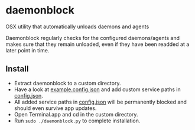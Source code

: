 # daemonblock
OSX utility that automatically unloads daemons and agents

Daemonblock regularly checks for the configured daemons/agents and makes sure that they remain unloaded, even if they have been readded at a later point in time.

## Install
- Extract daemonblock to a custom directory.
- Have a look at [example.config.json](example.config.json) and add custom service paths in [config.json](config.json).
- All added service paths in [config.json](config.json) will be permanently blocked and should even survive app updates.
- Open Terminal.app and cd in the custom directory.
- Run ```sudo ./daemonblock.py``` to complete installation.

